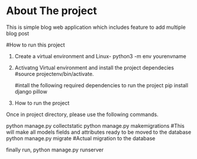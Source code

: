 # About The project
  This is simple blog web application which includes feature to add multiple blog post 

#How to run this project
1. Create a virtual environment and
  Linux- python3 -m env yourenvname
  
2. Activatng Virtual environment and install the project dependecies
   #source projectenv/bin/activate.
   
   #intall the following required dependencies to run the project
   pip install django pillow 

3. How to run the project

  Once in project directory, please use the following commands.
  
  python manage.py collectstatic 
  python manage.py makemigrations #This will make all models fields and attributes ready to be moved to the database
  python manage.py migrate #Actual migration to the database
  
  finally run, 
  python manage.py runserver
  
  
  
   
  
